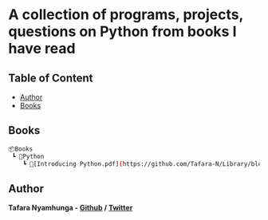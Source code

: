 # A collection of programs, projects, questions on Python from books I have read

## Table of Content

* [Author](#author)
* [Books](#books)

## Books

```bash
📦Books
 ┗ 📂Python
    ┗ 📜[Introducing Python.pdf](https://github.com/Tafara-N/Library/blob/1b03e44048d73ba1d499647ac56de03e9334ea0e/Books/Python/Introducing%20Python.pdf)
```

## Author

**Tafara Nyamhunga  - [Github](https://github.com/tafara-n) / [Twitter](https://twitter.com/tafaranyamhunga)**
